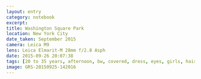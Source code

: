 ```yaml
--- 
layout: entry
category: notebook
excerpt:
title: Washington Square Park
location: New York City
date_taken: September 2015
camera: Leica M9
lens: Leica Elmarit-M 28mm f/2.8 Asph
date: 2015-09-26 20:07:38
tags: [20 to 35 years, afternoon, bw, covered, dress, eyes, girls, hair, park, scarf, sunlight, veil]
image: GRS-20150925-142016
---
```


